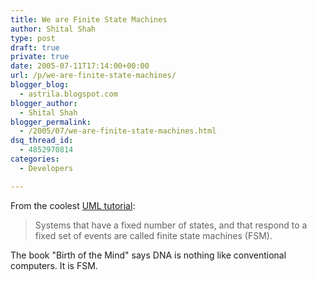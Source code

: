 ```yaml
---
title: We are Finite State Machines
author: Shital Shah
type: post
draft: true
private: true
date: 2005-07-11T17:14:00+00:00
url: /p/we-are-finite-state-machines/
blogger_blog:
  - astrila.blogspot.com
blogger_author:
  - Shital Shah
blogger_permalink:
  - /2005/07/we-are-finite-state-machines.html
dsq_thread_id:
  - 4852970814
categories:
  - Developers

---
```

From the coolest [UML tutorial][1]:

> Systems that have a fixed number of states, and that respond to a fixed set of events are called finite state machines (FSM).

The book "Birth of the Mind" says DNA is nothing like conventional computers. It is FSM.

 [1]: http://www.objectmentor.com/resources/articles/umlCollaborationDiagrams.pdf